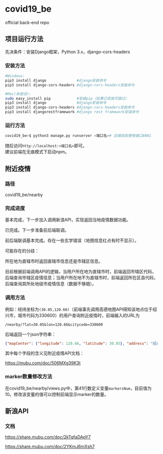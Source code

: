 # covid19_be

official back-end repo

## 项目运行方法

先决条件：安装Django框架，Python 3.x，django-cors-headers

### 安装方法

```bash
#Windows:
pip3 install django              #django安装命令
pip3 install django-cors-headers #django-cors-headers安装命令

#Mac(未尝试):
sudo easy_install pip            #安装pip（如果已安装可跳过）
pip3 install django              #django安装命令
pip3 install django-cors-headers #django-cors-headers安装命令
pip3 install djangorestframework #django rest framework安装命令
```

### 运行方法

```bash
covid19_be>$ python3 manage.py runserver <端口名># 后端目前使用端口8001
```

随后访问`http://localhost:<端口名>`即可。<br>
建议前端在无痕模式下启动npm。

## 附近疫情

### 路径

covid19_be/nearby

### 完成进度

基本完成，下一步加入调用新浪API，实现返回当地疫情数据功能。

已完成。下一步准备前后端联调。

前后端联调基本完成。存在一些玄学错误（地图信息红点有时不显示）。

可能存在的分歧：

所在地为直辖市时返回直辖市信息还是市辖区信息。

目前根据前端调用API的逻辑，当用户所在地为直辖市时，前端返回市辖区代码，后端查询市辖区疫情信息；当用户所在地不为直辖市时，前端返回所在区县代码，后端查询其所处地级市疫情信息（数据不够细）。

### 调用方法

例如：经纬坐标为`(30.05,120.66)`（前端事先调用高德地图API得知该地点位于绍兴市，城市代码为330600）的用户查询附近疫情时，前端输入的URL为

```
/nearby/?lat=30.05&lon=120.66&citycode=330600
```

后端返回一个json字符串：

```json
{"mapCenter": {"longitude": 120.66, "latitude": 30.05}, "address": "绍兴市", "markers": [{"position": {"longitude": 120.988632, "latitude": 30.154519}, "title": "南岭新村"}, {"position": {"longitude": 120.994444, "latitude": 30.148293}, "title": "板桥西路"}, {"position": {"longitude": 120.379159, "latitude": 30.284556}, "title": "宋都·晨光国际"}, {"position": {"longitude": 120.389487, "latitude": 30.300031}, "title": "朗诗·国际街区"}, {"position": {"longitude": 120.31792, "latitude": 30.295629}, "title": "七格小区"}, {"position": {"longitude": 121.130834, "latitude": 30.048196}, "title": "锦绣家园(二高路)"}, {"position": {"longitude": 121.147633, "latitude": 30.026232}, "title": "伊顿国际城"}, {"position": {"longitude": 121.133954, "latitude": 30.178446}, "title": "平王社区"}, {"position": {"longitude": 121.10753, "latitude": 30.245701}, "title": "建五村"}, {"position": {"longitude": 120.814055, "latitude": 30.468319}, "title": "三友村"}], "city": "绍兴市", "totalCase": "42", "currentCase": "0", "nearDis": 33.68, "nearLoc": "南岭新村", "case1": 0, "case3": 0, "case5": 0}
```

其中每个字段的含义见附近疫情API文档：

https://mubu.com/doc/506MXg39K3t

### marker数量修改方法

在covid19_be/nearby/views.py中，第41行数定义变量`markersNum`，目前值为10。修改该变量的值可以控制前端显示marker的数量。

## 新浪API

### 文档

https://share.mubu.com/doc/2kTqfaDApY7

https://share.mubu.com/doc/2YKmJ6mXsh7
